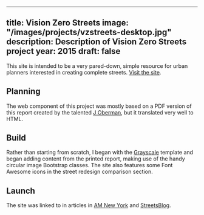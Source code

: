 ---
title: Vision Zero Streets
image: "/images/projects/vzstreets-desktop.jpg"
description: Description of Vision Zero Streets project
year: 2015
draft: false
----

This site is intended to be a very pared-down, simple resource for urban planners interested in creating complete streets. [Visit the site](https://www.visionzerostreets.org). 

## Planning

The web component of this project was mostly based on a PDF version of this report created by the talented [J Oberman](http://cargocollective.com/jobermandesign), but it translated very well to HTML.

## Build

Rather than starting from scratch, I began with the [Grayscale](https://startbootstrap.com/template-overviews/grayscale/) template and began adding content from the printed report, making use of the handy circular image Bootstrap classes. The site also features some Font Awesome icons in the street redesign comparison section.

## Launch

The site was linked to in articles in [AM New York](http://www.amny.com/transit/nyc-should-change-street-redesign-approach-transportation-alternatives-says-1.12812828) and [StreetsBlog](http://nyc.streetsblog.org/2017/01/03/t-a-vision-zero-demands-bolder-street-designs-from-city-hall-and-dot/).